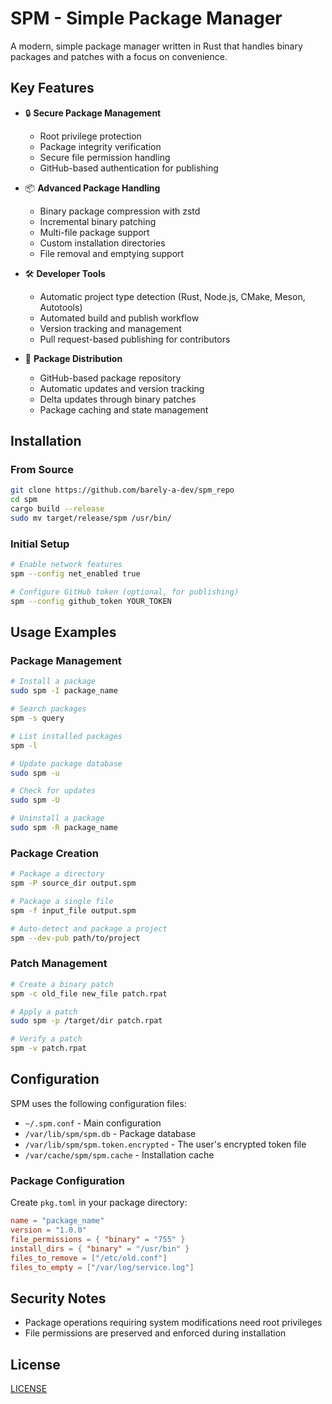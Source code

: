 # SPM - Simple Package Manager

A modern, simple package manager written in Rust that handles binary packages and patches with a focus on convenience.

## Key Features

- 🔒 **Secure Package Management**
  - Root privilege protection
  - Package integrity verification
  - Secure file permission handling
  - GitHub-based authentication for publishing

- 📦 **Advanced Package Handling**
  - Binary package compression with zstd
  - Incremental binary patching
  - Multi-file package support
  - Custom installation directories
  - File removal and emptying support

- 🛠️ **Developer Tools**
  - Automatic project type detection (Rust, Node.js, CMake, Meson, Autotools)
  - Automated build and publish workflow
  - Version tracking and management
  - Pull request-based publishing for contributors

- 🔄 **Package Distribution**
  - GitHub-based package repository
  - Automatic updates and version tracking
  - Delta updates through binary patches
  - Package caching and state management

## Installation

### From Source
```bash
git clone https://github.com/barely-a-dev/spm_repo
cd spm
cargo build --release
sudo mv target/release/spm /usr/bin/
```

### Initial Setup
```bash
# Enable network features
spm --config net_enabled true

# Configure GitHub token (optional, for publishing)
spm --config github_token YOUR_TOKEN
```

## Usage Examples

### Package Management
```bash
# Install a package
sudo spm -I package_name

# Search packages
spm -s query

# List installed packages
spm -l

# Update package database
sudo spm -u

# Check for updates
sudo spm -U

# Uninstall a package
sudo spm -R package_name
```

### Package Creation
```bash
# Package a directory
spm -P source_dir output.spm

# Package a single file
spm -f input_file output.spm

# Auto-detect and package a project
spm --dev-pub path/to/project
```

### Patch Management
```bash
# Create a binary patch
spm -c old_file new_file patch.rpat

# Apply a patch
sudo spm -p /target/dir patch.rpat

# Verify a patch
spm -v patch.rpat
```

## Configuration

SPM uses the following configuration files:
- `~/.spm.conf` - Main configuration
- `/var/lib/spm/spm.db` - Package database
- `/var/lib/spm/spm.token.encrypted` - The user's encrypted token file
- `/var/cache/spm/spm.cache` - Installation cache

### Package Configuration
Create `pkg.toml` in your package directory:
```toml
name = "package_name"
version = "1.0.0"
file_permissions = { "binary" = "755" }
install_dirs = { "binary" = "/usr/bin" }
files_to_remove = ["/etc/old.conf"]
files_to_empty = ["/var/log/service.log"]
```

## Security Notes

- Package operations requiring system modifications need root privileges
- File permissions are preserved and enforced during installation

## License

[LICENSE](LICENSE)
